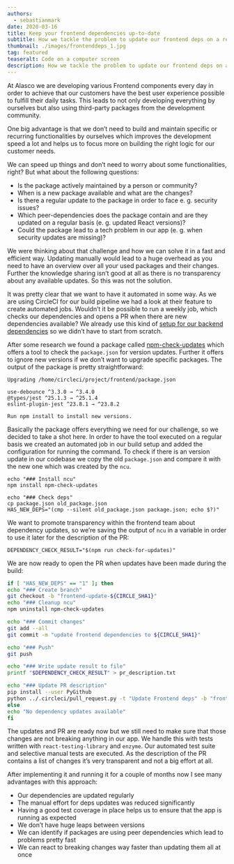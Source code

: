 ```yaml
---
authors:
  - sebastianmark
date: 2020-03-16
title: Keep your frontend dependencies up-to-date
subtitle: How we tackle the problem to update our frontend deps on a regular basis
thumbnail: ./images/frontenddeps_1.jpg
tag: featured
teaseralt: Code on a computer screen
description: How we tackle the problem to update our frontend deps on a regular basis at Alasco, using npm-check-updates.
---
```


At Alasco we are developing various Frontend components every day in order to achieve that our customers have the best user experience possible to fulfill their daily tasks. This leads to not only developing everything by ourselves but also using third-party packages from the development community.

One big advantage is that we don’t need to build and maintain specific or recurring functionalities by ourselves which improves the development speed a lot and helps us to focus more on building the right logic for our customer needs.

We can speed up things and don’t need to worry about some functionalities, right? But what about the following questions:

- Is the package actively maintained by a person or community?
- When is a new package available and what are the changes?
- Is there a regular update to the package in order to face e. g. security issues?
- Which peer-dependencies does the package contain and are they updated on a regular basis (e. g. updated React versions)?
- Could the package lead to a tech problem in our app (e. g. when security updates are missing)?

We were thinking about that challenge and how we can solve it in a fast and efficient way. Updating manually would lead to a huge overhead as you need to have an overview over all your used packages and their changes. Further the knowledge sharing isn’t good at all as there is no transparency about any available updates. So this was not the solution.

It was pretty clear that we want to have it automated in some way. As we are using CircleCI for our build pipeline we had a look at their feature to create automated jobs. Wouldn’t it be possible to run a weekly job, which checks our dependencies and opens a PR when there are new dependencies available? We already use this kind of [setup for our backend dependencies](https://alasco-tech.github.io/2019/09/24/dependency-updates.html) so we didn’t have to start from scratch.

After some research we found a package called [npm-check-updates](https://github.com/tjunnone/npm-check-updates) which offers a tool to check the `package.json` for version updates. Further it offers to ignore new versions if we don’t want to upgrade specific packages. The output of the package is pretty straightforward:

```
Upgrading /home/circleci/project/frontend/package.json

use-debounce ^3.3.0 → ^3.4.0
@types/jest ^25.1.3 → ^25.1.4
eslint-plugin-jest ^23.8.1 → ^23.8.2

Run npm install to install new versions.
```

Basically the package offers everything we need for our challenge, so we decided to take a shot here. In order to have the tool executed on a regular basis we created an automated job in our build setup and added the configuration for running the command. To check if there is an version update in our codebase we copy the old `package.json` and compare it with the new one which was created by the `ncu`.

```
echo "### Install ncu"
npm install npm-check-updates

echo "### Check deps"
cp package.json old_package.json
HAS_NEW_DEPS="(cmp --silent old_package.json package.json; echo $?)"
```

We want to promote transparency within the frontend team about dependency updates, so we’re saving the output of `ncu` in a variable in order to use it later for the description of the PR:

```
DEPENDENCY_CHECK_RESULT="$(npm run check-for-updates)"
```

We are now ready to open the PR when updates have been made during the build:

```bash
if [ "HAS_NEW_DEPS" == "1" ]; then
echo "### Create branch"
git checkout -b "frontend-update-${CIRCLE_SHA1}"
echo "### Cleanup ncu"
npm uninstall npm-check-updates

echo "### Commit changes"
git add --all
git commit -m "update frontend dependencies to ${CIRCLE_SHA1}"

echo "### Push"
git push

echo "### Write update result to file"
printf "$DEPENDENCY_CHECK_RESULT" > pr_description.txt

echo "### Update PR description"
pip install --user PyGithub
python ../.circleci/pull_request.py -t "Update Frontend deps" -b "frontend-update-${CIRCLE_SHA1}" -d pr_description.txt
else
echo "No dependency updates available"
fi
```

The updates and PR are ready now but we still need to make sure that those changes are not breaking anything in our app. We handle this with tests written with `react-testing-library` and `enzyme`. Our automated test suite and selective manual tests are executed. As the description of the PR contains a list of changes it’s very transparent and not a big effort at all.

After implementing it and running it for a couple of months now I see many advantages with this approach:

- Our dependencies are updated regularly
- The manual effort for deps updates was reduced significantly
- Having a good test coverage in place helps us to ensure that the app is running as expected
- We don’t have huge leaps between versions
- We can identify if packages are using peer dependencies which lead to problems pretty fast
- We can react to breaking changes way faster than updating them all at once
